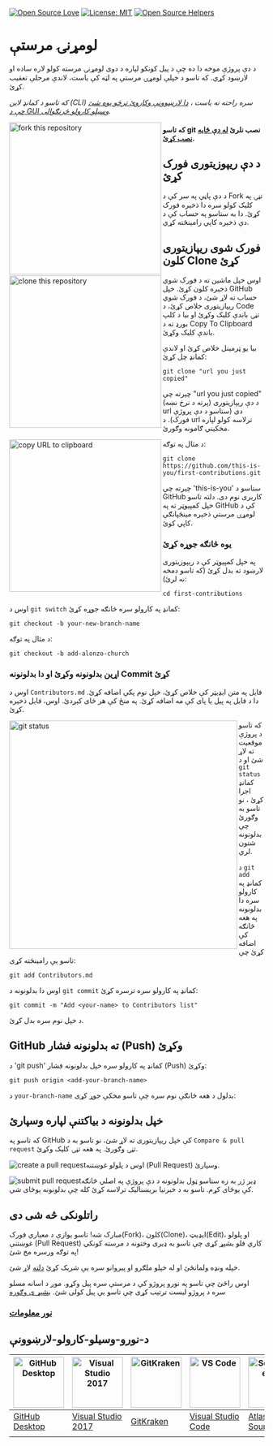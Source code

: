 [![Open Source Love](https://firstcontributions.github.io/open-source-badges/badges/open-source-v1/open-source.svg)](https://github.com/firstcontributions/open-source-badges)
[![License: MIT](https://img.shields.io/badge/License-MIT-green.svg)](https://opensource.org/licenses/MIT)
[![Open Source Helpers](https://www.codetriage.com/roshanjossey/first-contributions/badges/users.svg)](https://www.codetriage.com/roshanjossey/first-contributions)

<p align="right">

# لومړنۍ مرستې
د دې پروژې موخه دا ده چې د پیل کونکو لپاره د دوی لومړنۍ مرسته کولو لاره ساده او لارښود کړي. که تاسو د خپلې لومړۍ مرستې په لټه کې یاست، لاندې مرحلې تعقیب کړئ.

_که تاسو د کمانډ لاین (CLI) سره راحته نه یاست ، [دا لارښوونې وکاروئ ترڅو پوه شئ چې د GUI وسیلو کارولو څرنګوالی](#د-نورو-وسیلو-کارولو-لارښوونې)._

<img align="left" width="300" src="https://firstcontributions.github.io/assets/Readme/fork.png" alt="fork this repository" />

#### که تاسو git نصب نلرئ [له دې ځایه نصب کړئ](https://help.github.com/articles/set-up-git/).

## د دې ریپوزیتوری فورک کړئ
د دې پاڼې په سر کې د Fork تڼۍ په کلیک کولو سره دا ذخیره فورک کړئ.
دا به ستاسو په حساب کې د دې ذخیره کاپي رامینځته کړي.

## فورک شوی ریپازیتوری کلون Clone کړئ

<img align="left" width="300" src="https://firstcontributions.github.io/assets/Readme/clone.png" alt="clone this repository" />

اوس خپل ماشین ته د فورک شوي ذخیره کلون کړئ. خپل GitHub حساب ته لاړ شئ، د فورک شوي ریپازیتوری خلاص کړئ، د Code تڼۍ باندې کلیک وکړئ او بیا د کلپ بورډ ته د Copy To Clipboard باندې کلیک وکړئ.

بیا یو ټرمینل خلاص کړئ او لاندې کمانډ چل کړئ:
```
git clone "url you just copied"
```
چیرته چې "url you just copied" (پرته د نرخ نښه) د دې ریپازیتوری url دی (ستاسو د دې پروژې فورک). د url ترلاسه کولو لپاره مخکیني ګامونه وګورئ.

<img align="left" width="300" src="https://firstcontributions.github.io/assets/Readme/copy-to-clipboard.png" alt="copy URL to clipboard" />

د مثال په توګه:
```
git clone https://github.com/this-is-you/first-contributions.git
```
چیرته چې 'this-is-you' ستاسو د GitHub کاربری نوم دی. دلته تاسو خپل کمپیوټر ته په GitHub کې د لومړۍ مرستې ذخیره مینځپانګې کاپي کوئ.

### یوه څانګه جوړه کړئ
په خپل کمپیوټر کې د ریپوزیتوری لارښود ته بدل کړئ (که تاسو دمخه نه لرئ):
```
cd first-contributions
```
اوس د `git switch` کمانډ په کارولو سره څانګه جوړه کړئ:
```
git checkout -b your-new-branch-name
```
د مثال په توګه:
```
git checkout -b add-alonzo-church
```

### اړین بدلونونه وکړئ او دا بدلونونه Commit کړئ
اوس د `Contributors.md` فایل په متن ایډیټر کې خلاص کړئ، خپل نوم پکې اضافه کړئ. دا د فایل په پیل یا پای کې مه اضافه کړئ. په منځ کې هر ځای کېږدئ. اوس، فایل ذخیره کړئ.

<img align="left" width="450" src="https://firstcontributions.github.io/assets/Readme/git-status.png" alt="git status" />

که تاسو د پروژې موقعیت ته لاړ شئ او د `git status` کمانډ اجرا کړئ ، نو تاسو به وګورئ چې بدلونونه شتون لري.

د `git add` کمانډ په کارولو سره دا بدلونونه په هغه څانګه کې اضافه کړئ چې تاسو یې رامینځته کړی:
```
git add Contributors.md
```

اوس دا بدلونونه د `git commit` کمانډ په کارولو سره ترسره کړئ:
```
git commit -m "Add <your-name> to Contributors list"
```
<your-name> د خپل نوم سره بدل کړئ.

## GitHub ته بدلونونه فشار (Push) وکړئ
د 'git push' کمانډ په کارولو سره خپل بدلونونه فشار (Push) وکړئ:
```
git push origin <add-your-branch-name>
```
د `your-branch-name` بدلول د هغه څانګې نوم سره چې تاسو مخکې جوړ کړی:

## خپل بدلونونه د بیاکتنې لپاره وسپارئ
که تاسو په GitHub کې خپل ریپازیتوری ته لاړ شئ، نو تاسو به د `Compare & pull request` تڼۍ وګورئ. په هغه تڼۍ کلیک وکړئ.

<img style="float: left;" src="https://firstcontributions.github.io/assets/Readme/compare-and-pull.png" alt="create a pull request" />

اوس د پلولو غوښتنه (Pull Request) وسپارئ.

<img style="float: left;" src="https://firstcontributions.github.io/assets/Readme/submit-pull-request.png" alt="submit pull request" />

ډیر ژر به زه ستاسو ټول بدلونونه د دې پروژې په اصلي څانګه کې یوځای کړم. تاسو به د خبرتیا بریښنالیک ترلاسه کړئ کله چې بدلونونه یوځای شي.

## راتلونکی څه شی دی
مبارک شه! تاسو یوازې د معیاري فورک(Fork)، کلون(Clone)، ایډیټ(Edit)، او پلولو غوښتنې (Pull Request) کاري فلو بشپړ کړی چې تاسو به ډیری وختونه د مرسته کونکي په توګه ورسره مخ شئ!

خپله ونډه ولمانځئ او له خپلو ملګرو او پیروانو سره یې شریک کړئ [دلته](https://firstcontributions.github.io/#social-share) لاړ شئ.

اوس راځئ چې تاسو په نورو پروژو کې د مرستې سره پیل وکړو. موږ د اسانه مسلو سره د پروژو لیست ترتیب کړی چې تاسو یې پیل کولی شئ. [بشپړ ی وګوره](https://firstcontributions.github.io/#project-list)

### [نور معلومات](additional-material/git_workflow_scenarios/additional-material.md)

## د-نورو-وسیلو-کارولو-لارښوونې
| <a href="gui-tool-tutorials/github-desktop-tutorial.md"><img alt="GitHub Desktop" src="https://desktop.github.com/images/desktop-icon.svg" width="100"></a> | <a href="gui-tool-tutorials/github-windows-vs2017-tutorial.md"><img alt="Visual Studio 2017" src="https://upload.wikimedia.org/wikipedia/commons/c/cd/Visual_Studio_2017_Logo.svg" width="100"></a> | <a href="gui-tool-tutorials/gitkraken-tutorial.md"><img alt="GitKraken" src="https://firstcontributions.github.io/assets/gui-tool-tutorials/gitkraken-tutorial/gk-icon.png" width="100"></a> | <a href="gui-tool-tutorials/github-windows-vs-code-tutorial.md"><img alt="VS Code" src="https://upload.wikimedia.org/wikipedia/commons/1/1c/Visual_Studio_Code_1.35_icon.png" width=100></a> | <a href="gui-tool-tutorials/sourcetree-macos-tutorial.md"><img alt="Sourcetree App" src="https://wac-cdn.atlassian.com/dam/jcr:81b15cde-be2e-4f4a-8af7-9436f4a1b431/Sourcetree-icon-blue.svg" width=100></a> | <a href="gui-tool-tutorials/github-windows-intellij-tutorial.md"><img alt="IntelliJ IDEA" src="https://upload.wikimedia.org/wikipedia/commons/thumb/9/9c/IntelliJ_IDEA_Icon.svg/512px-IntelliJ_IDEA_Icon.svg.png" width=100></a> |
| ----------------------------------------------------------------------------------------------------------------------------------------------------------- | --------------------------------------------------------------------------------------------------------------------------------------------------------------------------------------------------- | -------------------------------------------------------------------------------------------------------------------------------------------------------------------------------------------- | -------------------------------------------------------------------------------------------------------------------------------------------------------------------------------------------- | ------------------------------------------------------------------------------------------------------------------------------------------------------------------------------------------------------------ | -------------------------------------------------------------------------------------------------------------------------------------------------------------------------------------------------------------------------------- |
| [GitHub Desktop](gui-tool-tutorials/github-desktop-tutorial.md)                                                                                             | [Visual Studio 2017](gui-tool-tutorials/github-windows-vs2017-tutorial.md)                                                                                                                          | [GitKraken](gui-tool-tutorials/gitkraken-tutorial.md)                                                                                                                                        | [Visual Studio Code](gui-tool-tutorials/github-windows-vs-code-tutorial.md)                                                                                                                  | [Atlassian Sourcetree](gui-tool-tutorials/sourcetree-macos-tutorial.md)                                                                                                                                      | [IntelliJ IDEA](gui-tool-tutorials/github-windows-intellij-tutorial.md)                                                                                                                                                          |
|                                                                                                                                                             |                                                                                                                                                                                                     |                                                                                                                                                                                              |                                                                                                                                                                                              |                                                                                                                                                                                                              |                                                                                                                                                                                                                                  |
</p>
